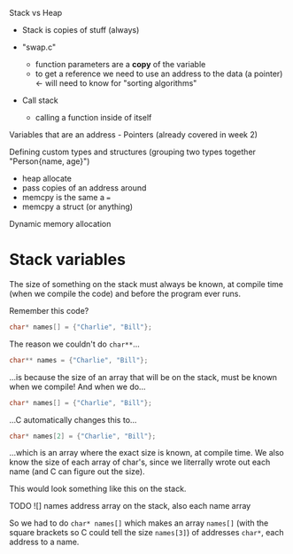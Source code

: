 Stack vs Heap

- Stack is copies of stuff (always)

- "swap.c"
	- function parameters are a **copy** of the variable
	- to get a reference we need to use an address to the data (a pointer) <- will need to know for "sorting algorithms"

- Call stack
	- calling a function inside of itself

Variables that are an address
	- Pointers (already covered in week 2)

Defining custom types and structures (grouping two types together "Person{name, age}")
- heap allocate
- pass copies of an address around
- memcpy is the same a `=`
- memcpy a struct (or anything)

Dynamic memory allocation


# Stack variables
The size of something on the stack must always be known, at compile time (when we compile the code) and before the program ever runs.

Remember this code?
```c
char* names[] = {"Charlie", "Bill"};
```
The reason we couldn't do `char**`...
```c
char** names = {"Charlie", "Bill"};
```
...is because the size of an array that will be on the stack, must be known when we compile! And when we do...
```c
char* names[] = {"Charlie", "Bill"};
```
...C automatically changes this to...
```c
char* names[2] = {"Charlie", "Bill"};
```
...which is an array where the exact size is known, at compile time. We also know the size of each array of char's, since we literrally wrote out each name (and C can figure out the size).

This would look something like this on the stack.

TODO ![] names address array on the stack, also each name array

So we had to do `char* names[]` which makes an array `names[]` (with the square brackets so C could tell the size `names[3]`) of addresses `char*`, each address to a name.
